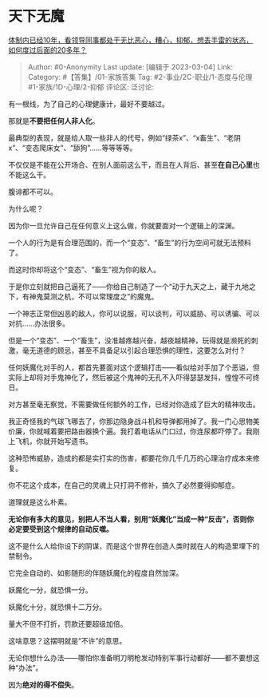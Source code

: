 # 天下无魔
[体制内已经10年，看领导同事都处于无比恶心，糟心，抑郁，想丢手雷的状态，如何度过后面的20多年？](https://www.zhihu.com/question/586382932/answer/2921257434)

> Author: #0-Anonymity
> Last update: [编辑于 2023-03-04]
> Link:
> Category: #【答集】/01-家族答集
> Tag: #2-事业/2C-职业/1-态度与伦理 #1-家族/1D-心理/2-抑郁
> 评论区:
> 泛讨论:

有一根线，为了自己的心理健康计，最好不要越过。

那就是**不要把任何人非人化**。

最典型的表现，就是给人取一些非人的代号，例如“绿茶x”、“x畜生”、“老阴x”、“变态爬床女”、“舔狗”……等等等等。

不仅仅是不能在公开场合、在别人面前这么干，而且在人背后、甚至**在自己心里**也不能这么干。

腹诽都不可以。

为什么呢？

因为你一旦允许自己在任何意义上这么做，你就要面对一个逻辑上的深渊。

一个人的行为是有合理范围的，而一个“变态”、“畜生”的行为空间可就无法预料了。

而这时你却将这个“变态”、“畜生”视为你的敌人。

于是你立刻就把自己逼死了——你给自己制造了一个“动于九天之上，藏于九地之下，有神鬼莫测之机，不可以常理度之”的魔鬼。

一个神志正常但凶恶的敌人，你可以说服，可以谈判，可以威胁、可以诱骗、可以对抗……办法很多。

但是一个“变态”、一个“畜生”，没准越疼越兴奋，越夜越精神，玩得就是濒死的刺激，毫无道德的顾忌，甚至不具备足以引起合理恐惧的理性，这要怎么对付？

任何妖魔化对手的人，都首先要面对这个逻辑打击——看似给对手加了个恶谥，但实际上却将对手鬼神化了，然后被这个鬼神的无孔不入吓得瑟瑟发抖，惶惶不可终日。

对方甚至毫无察觉，不需要做任何额外的工作，已经对你造成了巨大的精神攻击。

我正奇怪我的气球飞哪去了，你那边隐身战斗机和导弹都用掉了。我一门心思物美价廉，你就喊着要把路由器换个遍。我打着电话从门口过，你连尿都吓停了。我刚上飞机，你就开始写遗书。

这种恐怖威胁，造成的都是实打实的伤害，都要花你几千几万的心理治疗成本来修复。

你不花这个成本，在自己的灵魂上只打洞不修补，搞久了必然要得抑郁症。

道理就是这么朴素。

**无论你有多大的意见，别把人不当人看，别用“妖魔化”当成一种“反击”，否则你必定要受到这个规律的自动反噬。**

这不是什么人给你设下的阴谋，而是这个世界在创造人类时就在人的构造里埋下的禁制令。

它完全自动的、如影随形的伴随妖魔化的程度自然加深。

妖魔化一分，就恐惧一分。

妖魔化十分，就恐惧十二万分。

量大不但不打折，罚款还要超级加倍。

这啥意思？这摆明就是“不许”的意思。

无论你想什么办法——哪怕你准备明刀明枪发动特别军事行动都好——都不要想这种“办法”。

因为**绝对的得不偿失**。
